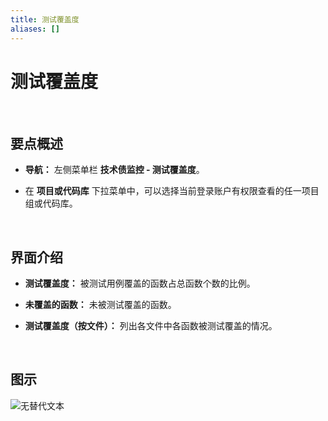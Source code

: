 ```yaml
---
title: 测试覆盖度
aliases: []
---
```


# 测试覆盖度

<br />

## 要点概述

-   **导航：** 左侧菜单栏 **技术债监控 - 测试覆盖度**。

-   在 **项目或代码库** 下拉菜单中，可以选择当前登录账户有权限查看的任一项目组或代码库。

<br />

## 界面介绍

-   **测试覆盖度：** 被测试用例覆盖的函数占总函数个数的比例。

-   **未覆盖的函数：** 未被测试覆盖的函数。

-   **测试覆盖度（按文件）：** 列出各文件中各函数被测试覆盖的情况。

<br />

## 图示

![无替代文本](https://release-notes.oss-cn-zhangjiakou.aliyuncs.com/img/TestCoverage.png)
